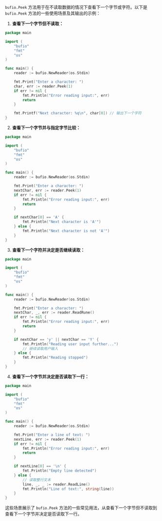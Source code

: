 `bufio.Peek` 方法用于在不读取数据的情况下查看下一个字节或字符。以下是 `bufio.Peek` 方法的一些使用场景及其输出的示例：

1. **查看下一个字节但不读取：**

```go
package main

import (
	"bufio"
	"fmt"
	"os"
)

func main() {
	reader := bufio.NewReader(os.Stdin)

	fmt.Print("Enter a character: ")
	char, err := reader.Peek(1)
	if err != nil {
		fmt.Println("Error reading input:", err)
		return
	}

	fmt.Printf("Next character: %q\n", char[0]) // 输出下一个字符
}
```

2. **查看下一个字节并与指定字节比较：**

```go
package main

import (
	"bufio"
	"fmt"
	"os"
)

func main() {
	reader := bufio.NewReader(os.Stdin)

	fmt.Print("Enter a character: ")
	nextChar, err := reader.Peek(1)
	if err != nil {
		fmt.Println("Error reading input:", err)
		return
	}

	if nextChar[0] == 'A' {
		fmt.Println("Next character is 'A'")
	} else {
		fmt.Println("Next character is not 'A'")
	}
}
```

3. **查看下一个字符并决定是否继续读取：**

```go
package main

import (
	"bufio"
	"fmt"
	"os"
)

func main() {
	reader := bufio.NewReader(os.Stdin)

	fmt.Print("Enter a character: ")
	nextChar, _, err := reader.ReadRune()
	if err != nil {
		fmt.Println("Error reading input:", err)
		return
	}

	if nextChar == 'y' || nextChar == 'Y' {
		fmt.Println("Reading user input further...")
		// 继续读取用户输入
	} else {
		fmt.Println("Reading stopped")
	}
}
```

4. **查看下一个字节并决定是否读取下一行：**

```go
package main

import (
	"bufio"
	"fmt"
	"os"
)

func main() {
	reader := bufio.NewReader(os.Stdin)

	fmt.Print("Enter a line of text: ")
	nextLine, err := reader.Peek(1)
	if err != nil {
		fmt.Println("Error reading input:", err)
		return
	}

	if nextLine[0] == '\n' {
		fmt.Println("Empty line detected")
	} else {
		// 读取整行文本
		line, _, _ := reader.ReadLine()
		fmt.Println("Line of text:", string(line))
	}
}
```

这些场景展示了 `bufio.Peek` 方法的一些常见用法，从查看下一个字节但不读取到查看下一个字节并决定是否读取下一行。